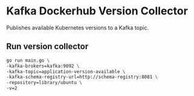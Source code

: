 # Kafka Dockerhub Version Collector

Publishes available Kubernetes versions to a Kafka topic.

## Run version collector

```bash
go run main.go \
-kafka-brokers=kafka:9092 \
-kafka-topic=application-version-available \
-kafka-schema-registry-url=http://schema-registry:8081 \
-repository=library/ubuntu \
-v=2
```
